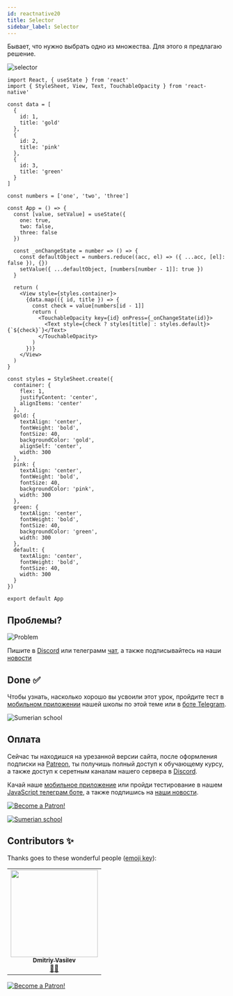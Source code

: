```yaml
---
id: reactnative20
title: Selector
sidebar_label: Selector
---
```


Бывает, что нужно выбрать одно из множества. Для этого я предлагаю решение.

![selector](https://miro.medium.com/max/4800/1*egojVEXa1_MOTvg521DsOg.gif)

```SnackPlayer name=index.js
import React, { useState } from 'react'
import { StyleSheet, View, Text, TouchableOpacity } from 'react-native'

const data = [
  {
    id: 1,
    title: 'gold'
  },
  {
    id: 2,
    title: 'pink'
  },
  {
    id: 3,
    title: 'green'
  }
]

const numbers = ['one', 'two', 'three']

const App = () => {
  const [value, setValue] = useState({
    one: true,
    two: false,
    three: false
  })

  const _onChangeState = number => () => {
    const defaultObject = numbers.reduce((acc, el) => ({ ...acc, [el]: false }), {})
    setValue({ ...defaultObject, [numbers[number - 1]]: true })
  }

  return (
    <View style={styles.container}>
      {data.map(({ id, title }) => {
        const check = value[numbers[id - 1]]
        return (
          <TouchableOpacity key={id} onPress={_onChangeState(id)}>
            <Text style={check ? styles[title] : styles.default}>{`${check}`}</Text>
          </TouchableOpacity>
        )
      })}
    </View>
  )
}

const styles = StyleSheet.create({
  container: {
    flex: 1,
    justifyContent: 'center',
    alignItems: 'center'
  },
  gold: {
    textAlign: 'center',
    fontWeight: 'bold',
    fontSize: 40,
    backgroundColor: 'gold',
    alignSelf: 'center',
    width: 300
  },
  pink: {
    textAlign: 'center',
    fontWeight: 'bold',
    fontSize: 40,
    backgroundColor: 'pink',
    width: 300
  },
  green: {
    textAlign: 'center',
    fontWeight: 'bold',
    fontSize: 40,
    backgroundColor: 'green',
    width: 300
  },
  default: {
    textAlign: 'center',
    fontWeight: 'bold',
    fontSize: 40,
    width: 300
  }
})

export default App
```

## Проблемы?

![Problem](https://media.giphy.com/media/xTiTnGeUsWOEwsGoG4/giphy.gif)

Пишите в [Discord](https://discord.gg/6GDAfXn) или телеграмм [чат](https://t.me/jscampapp), а также подписывайтесь на наши [новости](https://t.me/javascriptapp)

 

## Done ✅

Чтобы узнать, насколько хорошо вы усвоили этот урок, пройдите тест в [мобильном приложении](http://onelink.to/njhc95) нашей школы по этой теме или в [боте Telegram](https://t.me/javascriptcamp_bot).

![Sumerian school](/img/app.jpg)

## Оплата

Сейчас ты находишся на урезанной версии сайта, после оформления подписки на [Patreon](https://www.patreon.com/javascriptcamp), ты получишь полный доступ к обучающему курсу, а также доступ к серетным каналам нашего сервера в [Discord](https://discord.gg/6GDAfXn).  

Качай наше [мобильное приложение](http://onelink.to/njhc95) или пройди тестирование в нашем [JavaScript телеграм боте](https://t.me/javascriptcamp_bot), а также подпишись на [наши новости](https://t.me/javascriptapp).

[![Become a Patron!](/img/logo/patreon.jpg)](https://www.patreon.com/bePatron?u=31769291)


[![Sumerian school](/img/app.jpg)](http://onelink.to/njhc95)

 


## Contributors ✨

Thanks goes to these wonderful people ([emoji key](https://allcontributors.org/docs/en/emoji-key)):

<table>
  <tr>
    <td align="center"><a href="https://fullstackserverless.github.io/"><img src="https://avatars0.githubusercontent.com/u/6774813?v=4?s=200" width="200px;" alt=""/><br /><sub><b>Dmitriy Vasilev</b></sub></a><br /> <a href="https://github.com/gHashTag/react-native-village/commits?author=gHashTag" title="Documentation">📖💲</a></td>
  </tr>
</table>

[![Become a Patron!](/img/logo/patreon.jpg)](https://www.patreon.com/bePatron?u=31769291)

